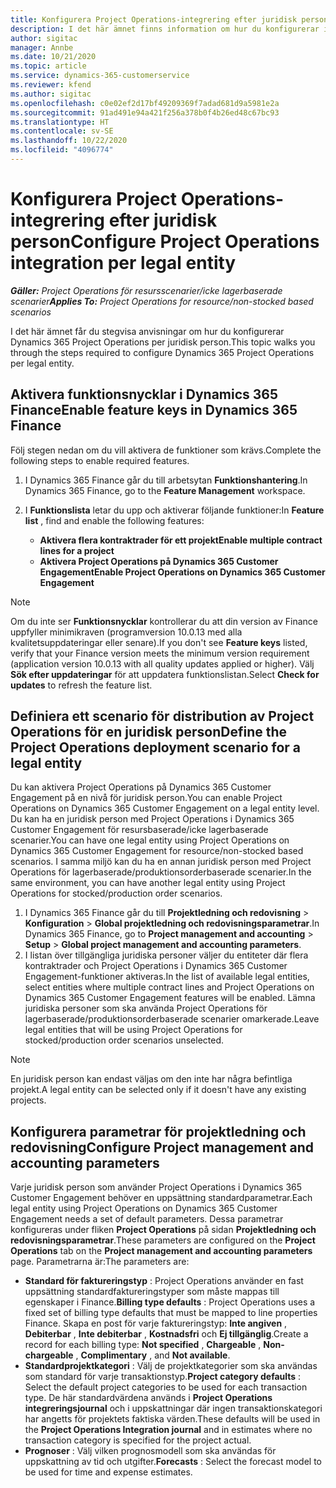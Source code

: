 ```yaml
---
title: Konfigurera Project Operations-integrering efter juridisk person
description: I det här ämnet finns information om hur du konfigurerar integrering efter juridisk person i Project Operations.
author: sigitac
manager: Annbe
ms.date: 10/21/2020
ms.topic: article
ms.service: dynamics-365-customerservice
ms.reviewer: kfend
ms.author: sigitac
ms.openlocfilehash: c0e02ef2d17bf49209369f7adad681d9a5981e2a
ms.sourcegitcommit: 91ad491e94a421f256a378b0f4b26ed48c67bc93
ms.translationtype: HT
ms.contentlocale: sv-SE
ms.lasthandoff: 10/22/2020
ms.locfileid: "4096774"
---
```

# <a name="configure-project-operations-integration-per-legal-entity"></a><span data-ttu-id="8b02a-103">Konfigurera Project Operations-integrering efter juridisk person</span><span class="sxs-lookup"><span data-stu-id="8b02a-103">Configure Project Operations integration per legal entity</span></span> 

<span data-ttu-id="8b02a-104">_**Gäller:** Project Operations för resursscenarier/icke lagerbaserade scenarier_</span><span class="sxs-lookup"><span data-stu-id="8b02a-104">_**Applies To:** Project Operations for resource/non-stocked based scenarios_</span></span>

<span data-ttu-id="8b02a-105">I det här ämnet får du stegvisa anvisningar om hur du konfigurerar Dynamics 365 Project Operations per juridisk person.</span><span class="sxs-lookup"><span data-stu-id="8b02a-105">This topic walks you through the steps required to configure Dynamics 365 Project Operations per legal entity.</span></span>

## <a name="enable-feature-keys-in-dynamics-365-finance"></a><span data-ttu-id="8b02a-106">Aktivera funktionsnycklar i Dynamics 365 Finance</span><span class="sxs-lookup"><span data-stu-id="8b02a-106">Enable feature keys in Dynamics 365 Finance</span></span>

<span data-ttu-id="8b02a-107">Följ stegen nedan om du vill aktivera de funktioner som krävs.</span><span class="sxs-lookup"><span data-stu-id="8b02a-107">Complete the following steps to enable required features.</span></span>

1. <span data-ttu-id="8b02a-108">I Dynamics 365 Finance går du till arbetsytan **Funktionshantering**.</span><span class="sxs-lookup"><span data-stu-id="8b02a-108">In Dynamics 365 Finance, go to the **Feature Management** workspace.</span></span>
2. <span data-ttu-id="8b02a-109">I **Funktionslista** letar du upp och aktiverar följande funktioner:</span><span class="sxs-lookup"><span data-stu-id="8b02a-109">In **Feature list** , find and enable the following features:</span></span>
  
    - <span data-ttu-id="8b02a-110">**Aktivera flera kontraktrader för ett projekt**</span><span class="sxs-lookup"><span data-stu-id="8b02a-110">**Enable multiple contract lines for a project**</span></span>
    - <span data-ttu-id="8b02a-111">**Aktivera Project Operations på Dynamics 365 Customer Engagement**</span><span class="sxs-lookup"><span data-stu-id="8b02a-111">**Enable Project Operations on Dynamics 365 Customer Engagement**</span></span>

> [!NOTE]
> <span data-ttu-id="8b02a-112">Om du inte ser **Funktionsnycklar** kontrollerar du att din version av Finance uppfyller minimikraven (programversion 10.0.13 med alla kvalitetsuppdateringar eller senare).</span><span class="sxs-lookup"><span data-stu-id="8b02a-112">If you don't see **Feature keys** listed, verify that your Finance version meets the minimum version requirement (application version 10.0.13 with all quality updates applied or higher).</span></span> <span data-ttu-id="8b02a-113">Välj **Sök efter uppdateringar** för att uppdatera funktionslistan.</span><span class="sxs-lookup"><span data-stu-id="8b02a-113">Select **Check for updates** to refresh the feature list.</span></span>

## <a name="define-the-project-operations-deployment-scenario-for-a-legal-entity"></a><span data-ttu-id="8b02a-114">Definiera ett scenario för distribution av Project Operations för en juridisk person</span><span class="sxs-lookup"><span data-stu-id="8b02a-114">Define the Project Operations deployment scenario for a legal entity</span></span>

<span data-ttu-id="8b02a-115">Du kan aktivera Project Operations på Dynamics 365 Customer Engagement på en nivå för juridisk person.</span><span class="sxs-lookup"><span data-stu-id="8b02a-115">You can enable Project Operations on Dynamics 365 Customer Engagement on a legal entity level.</span></span> <span data-ttu-id="8b02a-116">Du kan ha en juridisk person med Project Operations i Dynamics 365 Customer Engagement för resursbaserade/icke lagerbaserade scenarier.</span><span class="sxs-lookup"><span data-stu-id="8b02a-116">You can have one legal entity using Project Operations on Dynamics 365 Customer Engagement for resource/non-stocked based scenarios.</span></span> <span data-ttu-id="8b02a-117">I samma miljö kan du ha en annan juridisk person med Project Operations för lagerbaserade/produktionsorderbaserade scenarier.</span><span class="sxs-lookup"><span data-stu-id="8b02a-117">In the same environment, you can have another legal entity using Project Operations for stocked/production order scenarios.</span></span>

1. <span data-ttu-id="8b02a-118">I Dynamics 365 Finance går du till **Projektledning och redovisning** > **Konfiguration** > **Global projektledning och redovisningsparametrar**.</span><span class="sxs-lookup"><span data-stu-id="8b02a-118">In Dynamics 365 Finance, go to **Project management and accounting** > **Setup** > **Global project management and accounting parameters**.</span></span>
2. <span data-ttu-id="8b02a-119">I listan över tillgängliga juridiska personer väljer du entiteter där flera kontraktrader och Project Operations i Dynamics 365 Customer Engagement-funktioner aktiveras.</span><span class="sxs-lookup"><span data-stu-id="8b02a-119">In the list of available legal entities, select entities where multiple contract lines and Project Operations on Dynamics 365 Customer Engagement features will be enabled.</span></span> <span data-ttu-id="8b02a-120">Lämna juridiska personer som ska använda Project Operations för lagerbaserade/produktionsorderbaserade scenarier omarkerade.</span><span class="sxs-lookup"><span data-stu-id="8b02a-120">Leave legal entities that will be using Project Operations for stocked/production order scenarios unselected.</span></span>

> [!NOTE]
> <span data-ttu-id="8b02a-121">En juridisk person kan endast väljas om den inte har några befintliga projekt.</span><span class="sxs-lookup"><span data-stu-id="8b02a-121">A legal entity can be selected only if it doesn't have any existing projects.</span></span>

## <a name="configure-project-management-and-accounting-parameters"></a><span data-ttu-id="8b02a-122">Konfigurera parametrar för projektledning och redovisning</span><span class="sxs-lookup"><span data-stu-id="8b02a-122">Configure Project management and accounting parameters</span></span>

<span data-ttu-id="8b02a-123">Varje juridisk person som använder Project Operations i Dynamics 365 Customer Engagement behöver en uppsättning standardparametrar.</span><span class="sxs-lookup"><span data-stu-id="8b02a-123">Each legal entity using Project Operations on Dynamics 365 Customer Engagement needs a set of default parameters.</span></span> <span data-ttu-id="8b02a-124">Dessa parametrar konfigureras under fliken **Project Operations** på sidan **Projektledning och redovisningsparametrar**.</span><span class="sxs-lookup"><span data-stu-id="8b02a-124">These parameters are configured on the **Project Operations** tab on the **Project management and accounting parameters** page.</span></span> <span data-ttu-id="8b02a-125">Parametrarna är:</span><span class="sxs-lookup"><span data-stu-id="8b02a-125">The parameters are:</span></span>

  - <span data-ttu-id="8b02a-126">**Standard för faktureringstyp** : Project Operations använder en fast uppsättning standardfaktureringstyper som måste mappas till egenskaper i Finance.</span><span class="sxs-lookup"><span data-stu-id="8b02a-126">**Billing type defaults** : Project Operations uses a fixed set of billing type defaults that must be mapped to line properties Finance.</span></span> <span data-ttu-id="8b02a-127">Skapa en post för varje faktureringstyp: **Inte angiven** , **Debiterbar** , **Inte debiterbar** , **Kostnadsfri** och **Ej tillgänglig**.</span><span class="sxs-lookup"><span data-stu-id="8b02a-127">Create a record for each billing type: **Not specified** , **Chargeable** , **Non-chargeable** , **Complimentary** , and **Not available**.</span></span>
  - <span data-ttu-id="8b02a-128">**Standardprojektkategori** : Välj de projektkategorier som ska användas som standard för varje transaktionstyp.</span><span class="sxs-lookup"><span data-stu-id="8b02a-128">**Project category defaults** : Select the default project categories to be used for each transaction type.</span></span> <span data-ttu-id="8b02a-129">De här standardvärdena används i **Project Operations integreringsjournal** och i uppskattningar där ingen transaktionskategori har angetts för projektets faktiska värden.</span><span class="sxs-lookup"><span data-stu-id="8b02a-129">These defaults will be used in the **Project Operations Integration journal** and in estimates where no transaction category is specified for the project actual.</span></span>
  - <span data-ttu-id="8b02a-130">**Prognoser** : Välj vilken prognosmodell som ska användas för uppskattning av tid och utgifter.</span><span class="sxs-lookup"><span data-stu-id="8b02a-130">**Forecasts** : Select the forecast model to be used for time and expense estimates.</span></span>
